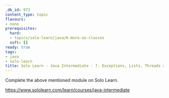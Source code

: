 ```yaml
---
_db_id: 973
content_type: topic
flavours:
- none
prerequisites:
  hard:
  - topics/solo-learn/java/6-more-on-classes
  soft: []
ready: true
tags:
- java
- solo-learn
title: Solo Learn - Java Intermediate - 7. Exceptions, Lists, Threads and Files
---
```


Complete the above mentioned module on Solo Learn.

https://www.sololearn.com/learn/courses/java-intermediate